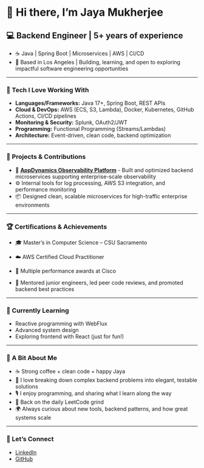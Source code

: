 # 👋 Hi there, I’m Jaya Mukherjee

## 💻 Backend Engineer | 5+ years of experience

- ☕ Java | Spring Boot | Microservices | AWS | CI/CD
- 📍 Based in Los Angeles | Building, learning, and open to exploring impactful software engineering opportunities

---

### 🔧 Tech I Love Working With

- **Languages/Frameworks:** Java 17+, Spring Boot, REST APIs
- **Cloud & DevOps:** AWS (ECS, S3, Lambda), Docker, Kubernetes, GitHub Actions, CI/CD pipelines
- **Monitoring & Security:** Splunk, OAuth2/JWT
- **Programming:** Functional Programming (Streams/Lambdas)
- **Architecture:** Event-driven, clean code, backend optimization

---

### 🚀 Projects & Contributions

- 🔭 [**AppDynamics Observability Platform**](https://www.gartner.com/reviews/market/observability-platforms/vendor/cisco-systems-splunk/product/appdynamics--apm) - Built and optimized backend microservices supporting enterprise-scale observability
- ⚙️ Internal tools for log processing, AWS S3 integration, and performance monitoring
- 📦 Designed clean, scalable microservices for high-traffic enterprise environments

---

### 🏆 Certifications & Achievements

- 🎓 Master’s in Computer Science – CSU Sacramento

- ☁️ AWS Certified Cloud Practitioner

- 🏅 Multiple performance awards at Cisco

- 🤝 Mentored junior engineers, led peer code reviews, and promoted backend best practices

---

### 🎯 Currently Learning

- Reactive programming with WebFlux
- Advanced system design
- Exploring frontend with React (just for fun!)

---

### 🌱 A Bit About Me

- ☕ Strong coffee + clean code = happy Jaya
- 🧩 I love breaking down complex backend problems into elegant, testable solutions
- 🎙️ I enjoy programming, and sharing what I learn along the way
- 🧠 Back on the daily LeetCode grind
- 🌍 Always curious about new tools, backend patterns, and how great systems scale

---

### 🔗 Let’s Connect

- [LinkedIn](https://www.linkedin.com/in/jayamukherjee)
- [GitHub](https://github.com/jayamukh)
